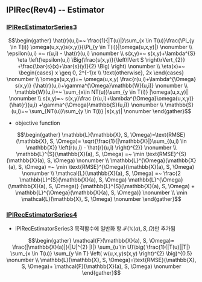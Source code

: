 
## IPIRec(Rev4) -- Estimator

### [IPIRecEstimatorSeries3](./ipirec_estimator_series3.py)
$$\begin{gather}
\hat{r}(u,i)=~ \frac{1}{|T(u)|}\sum_{x \in T(u)}\frac{\Pi_{y \in T(i)} \omega(u,x,y)s(x,y)}{\Pi_{y \in T(i)}|\omega(u,x,y)|} \nonumber \\
\epsilon(u,i) =~ r(u,i) - \hat{r}(u,i) \nonumber \\
s(x,y)=~ s(x,y)+\lambda^{S}
\eta \left(\epsilon(u,i)
\Big(\frac{s(x,y)}{\left\lVert S \right\rVert_{2}}
+\frac{\bar{s}(x)+\bar{s}(y)}{2}
\Big) \right) \nonumber \\
\eta(x)=~ \begin{cases}
x \geq 0,  2^{-1}x \\
\text{otherwise},  2x
\end{cases} \nonumber \\
\omega(u,x,y)=~ \omega(u,x,y)
\frac{r(u,i)+\lambda^{\Omega} s(x,y)}
{\hat{r}(u,i)+\gamma^{\Omega}\mathbb{W}(u,i)} \nonumber \\
\mathbb{W}(u,i)=~ \sum_{x\in NT(u)}\sum_{y \in T(i)} |\omega(u,x,y)| \nonumber \\
s(x,y)=~ s(x,y)\frac
{r(u,i)+\lambda^{\Omega}\omega(u,x,y)}
{\hat{r}(u,i) +\gamma^{\Omega}\mathbb{S}(u,i)} \nonumber \\
\mathbb{S}(u,i)=~ \sum_{NT(u)}\sum_{y \in T(i)} |s(x,y)| \nonumber
\end{gather}$$

- objective function

$$\begin{gather}
\mathbb{L}(\mathbb{X}, S, \Omega)=\text{RMSE}(\mathbb{X}, S, \Omega)=
\sqrt{\frac{1}{|\mathbb{X}|}\sum_{(u,i) \in \mathbb{X}} \left(r(u,i) - \hat{r}(u,i) \right)^{2}} \nonumber \\
\mathbb{L}^{S}(\mathbb{X}(a), S, \Omega) =~ \min \text{RMSE}^{S}(\mathbb{X}(a), S, \Omega) \nonumber \\
\mathbb{L}^{\Omega}(\mathbb{X}(a), S, \Omega) =~ \min \text{RMSE}^{\Omega}(\mathbb{X}(a), S, \Omega) \nonumber \\
\mathcal{L}(\mathbb{X}(a), S, \Omega) 
    =~ \frac{2 \mathbb{L}^{S}(\mathbb{X}(a), S, \Omega) \mathbb{L}^{\Omega}(\mathbb{X}(a), S, \Omega)}
    {\mathbb{L}^{S}(\mathbb{X}(a), S, \Omega) + \mathbb{L}^{\Omega}(\mathbb{X}(a), S, \Omega)} \nonumber \\
\min \mathcal{L}(\mathbb{X}, S, \Omega) \nonumber
\end{gather}$$

### [IPIRecEstimatorSeries4](./ipirec_estimator_series4.py)
- IPIRecEstimatorSeries3 목적함수에 일반화 항 $\mathcal{F}(\mathbb{X}(a), S, \Omega)$만 추가됨

$$\begin{gather}
\mathcal{F}(\mathbb{X}(a), S, \Omega)= \frac{|\mathbb{X}(a)|}{|U|^{2} |I|} \sum_{u \in U}\big( \frac{1}{|T(u)||T|} \sum_{x \in T(u)} \sum_{y \in T} \left( w(u,x,y)s(x,y) \right)^{2} \big)^{0.5} \nonumber \\
\mathbb{L}(\mathbb{X}, S, \Omega)=\text{RMSE}(\mathbb{X}, S, \Omega)+ \mathcal{F}(\mathbb{X}(a), S, \Omega) \nonumber
\end{gather}$$